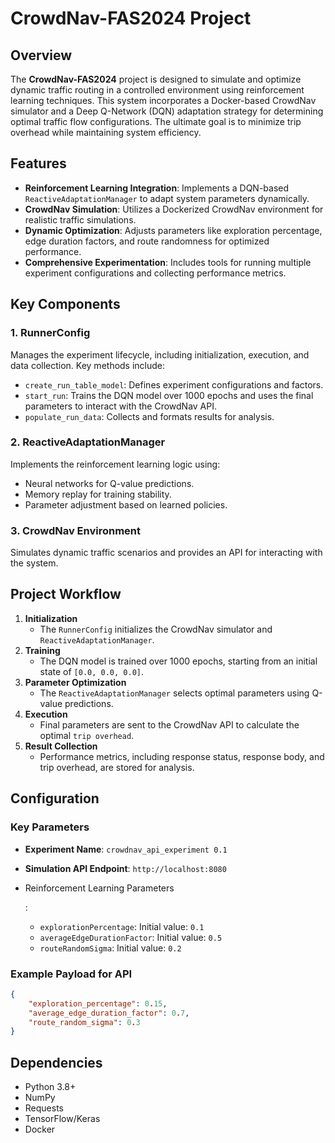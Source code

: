 # CrowdNav-FAS2024 Project

## Overview

The **CrowdNav-FAS2024** project is designed to simulate and optimize dynamic traffic routing in a controlled environment using reinforcement learning techniques. This system incorporates a Docker-based CrowdNav simulator and a Deep Q-Network (DQN) adaptation strategy for determining optimal traffic flow configurations. The ultimate goal is to minimize trip overhead while maintaining system efficiency.

## Features

- **Reinforcement Learning Integration**: Implements a DQN-based `ReactiveAdaptationManager` to adapt system parameters dynamically.
- **CrowdNav Simulation**: Utilizes a Dockerized CrowdNav environment for realistic traffic simulations.
- **Dynamic Optimization**: Adjusts parameters like exploration percentage, edge duration factors, and route randomness for optimized performance.
- **Comprehensive Experimentation**: Includes tools for running multiple experiment configurations and collecting performance metrics.

## Key Components

### 1. **RunnerConfig**

Manages the experiment lifecycle, including initialization, execution, and data collection. Key methods include:

- `create_run_table_model`: Defines experiment configurations and factors.
- `start_run`: Trains the DQN model over 1000 epochs and uses the final parameters to interact with the CrowdNav API.
- `populate_run_data`: Collects and formats results for analysis.

### 2. **ReactiveAdaptationManager**

Implements the reinforcement learning logic using:

- Neural networks for Q-value predictions.
- Memory replay for training stability.
- Parameter adjustment based on learned policies.

### 3. **CrowdNav Environment**

Simulates dynamic traffic scenarios and provides an API for interacting with the system.

## Project Workflow

1. **Initialization**
   - The `RunnerConfig` initializes the CrowdNav simulator and `ReactiveAdaptationManager`.
2. **Training**
   - The DQN model is trained over 1000 epochs, starting from an initial state of `[0.0, 0.0, 0.0]`.
3. **Parameter Optimization**
   - The `ReactiveAdaptationManager` selects optimal parameters using Q-value predictions.
4. **Execution**
   - Final parameters are sent to the CrowdNav API to calculate the optimal `trip overhead`.
5. **Result Collection**
   - Performance metrics, including response status, response body, and trip overhead, are stored for analysis.

## Configuration

### Key Parameters

- **Experiment Name**: `crowdnav_api_experiment 0.1`

- **Simulation API Endpoint**: `http://localhost:8080`

- Reinforcement Learning Parameters

  :

  - `explorationPercentage`: Initial value: `0.1`
  - `averageEdgeDurationFactor`: Initial value: `0.5`
  - `routeRandomSigma`: Initial value: `0.2`

### Example Payload for API

```json
{
    "exploration_percentage": 0.15,
    "average_edge_duration_factor": 0.7,
    "route_random_sigma": 0.3
}
```



## Dependencies

- Python 3.8+
- NumPy
- Requests
- TensorFlow/Keras
- Docker

